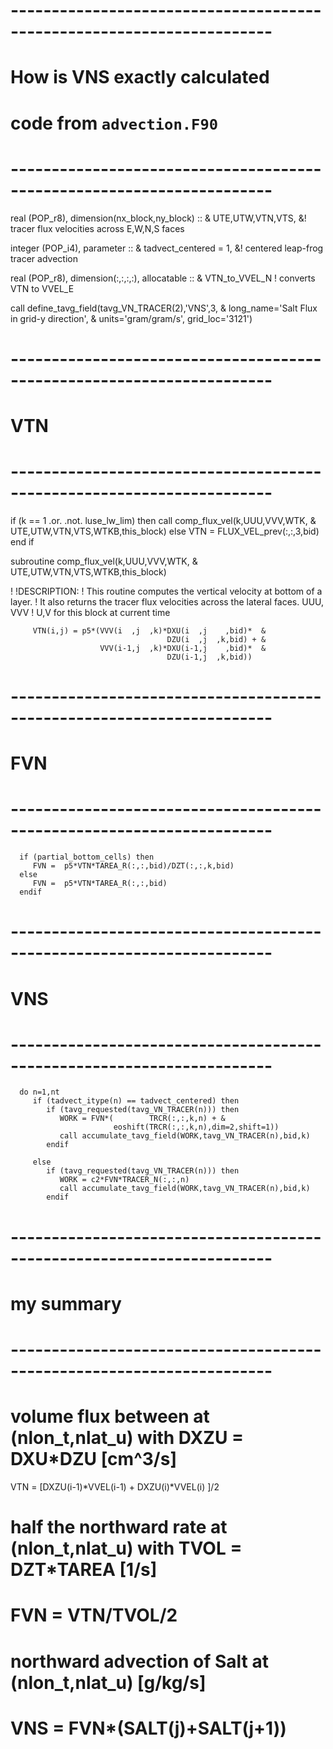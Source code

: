 # ----------------------------------------------------------------------
# How is VNS exactly calculated
# code from `advection.F90`
# ----------------------------------------------------------------------

   real (POP_r8), dimension(nx_block,ny_block) :: & 
     UTE,UTW,VTN,VTS,  &! tracer flux velocities across E,W,N,S faces

   integer (POP_i4), parameter :: &
      tadvect_centered = 1,  &! centered leap-frog tracer advection


   real (POP_r8), dimension(:,:,:,:), allocatable :: &
      VTN_to_VVEL_N        ! converts VTN to VVEL_E


   call define_tavg_field(tavg_VN_TRACER(2),'VNS',3,                   &
                          long_name='Salt Flux in grid-y direction',   &
                          units='gram/gram/s', grid_loc='3121')

# ----------------------------------------------------------------------
# VTN
# ----------------------------------------------------------------------

   if (k == 1 .or. .not. luse_lw_lim) then
      call comp_flux_vel(k,UUU,VVV,WTK, &
                         UTE,UTW,VTN,VTS,WTKB,this_block)
   else
      VTN  = FLUX_VEL_prev(:,:,3,bid)
   end if


 subroutine comp_flux_vel(k,UUU,VVV,WTK, &
                          UTE,UTW,VTN,VTS,WTKB,this_block)

! !DESCRIPTION:
!  This routine computes the vertical velocity at bottom of a layer.
!  It also returns the tracer flux velocities across the lateral faces.
      UUU, VVV            ! U,V for this block at current time

         VTN(i,j) = p5*(VVV(i  ,j  ,k)*DXU(i  ,j    ,bid)*  &
                                       DZU(i  ,j  ,k,bid) + &
                        VVV(i-1,j  ,k)*DXU(i-1,j    ,bid)*  &
                                       DZU(i-1,j  ,k,bid))

# ----------------------------------------------------------------------
# FVN
# ----------------------------------------------------------------------

      if (partial_bottom_cells) then
         FVN =  p5*VTN*TAREA_R(:,:,bid)/DZT(:,:,k,bid)
      else
         FVN =  p5*VTN*TAREA_R(:,:,bid)
      endif

# ----------------------------------------------------------------------
# VNS
# ----------------------------------------------------------------------

      do n=1,nt
         if (tadvect_itype(n) == tadvect_centered) then
            if (tavg_requested(tavg_VN_TRACER(n))) then
               WORK = FVN*(        TRCR(:,:,k,n) + &
                           eoshift(TRCR(:,:,k,n),dim=2,shift=1))
               call accumulate_tavg_field(WORK,tavg_VN_TRACER(n),bid,k)
            endif

         else
            if (tavg_requested(tavg_VN_TRACER(n))) then
               WORK = c2*FVN*TRACER_N(:,:,n)
               call accumulate_tavg_field(WORK,tavg_VN_TRACER(n),bid,k)
            endif


# ----------------------------------------------------------------------
# my summary
# ----------------------------------------------------------------------

# volume flux between at (nlon_t,nlat_u) with DXZU = DXU*DZU  [cm^3/s]
VTN = [DXZU(i-1)*VVEL(i-1) + DXZU(i)*VVEL(i) ]/2

# half the northward rate at (nlon_t,nlat_u) with TVOL = DZT*TAREA  [1/s]
# FVN = VTN/TVOL/2

# northward advection of Salt at (nlon_t,nlat_u)  [g/kg/s]
# VNS = FVN*(SALT(j)+SALT(j+1))